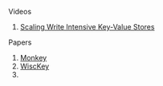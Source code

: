 Videos

1. [Scaling Write Intensive Key-Value Stores](https://www.youtube.com/watch?v=b6SI8VbcT4w&t=947s)




Papers

1. [Monkey](https://nivdayan.github.io/monkey-journal.pdf)
2. [WiscKey](https://www.usenix.org/system/files/conference/fast16/fast16-papers-lu.pdf)
3. 
